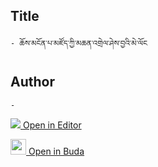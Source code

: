 ## Title
	- ཆོས་མངོན་པ་མཛོད་ཀྱི་མཆན་འགྲེལ་ཤེས་བྱའི་མེ་ལོང

## Author
	- 



[<img src="https://img.icons8.com/color/25/000000/edit-property.png"> Open in Editor](http://editor.openpecha.org/P004637)

[<img width="25" src="https://library.bdrc.io/icons/BUDA-small.svg"> Open in Buda](https://library.bdrc.io/show/bdr:IE0OPP004637)
